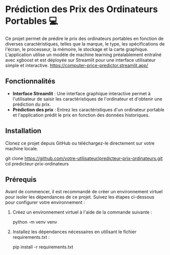 # Prédiction des Prix des Ordinateurs Portables 💻

Ce projet permet de prédire le prix des ordinateurs portables en fonction de diverses caractéristiques, telles que la marque, le type, les spécifications de l'écran, le processeur, la mémoire, le stockage et la carte graphique. L'application utilise un modèle de machine learning préalablement entraîné avec xgboost et est déployée sur Streamlit pour une interface utilisateur simple et interactive.
https://computer-price-predictor.streamlit.app/

## Fonctionnalités

- **Interface Streamlit** : Une interface graphique interactive permet à l'utilisateur de saisir les caractéristiques de l'ordinateur et d'obtenir une prédiction du prix.
- **Prédiction des prix** : Entrez les caractéristiques d'un ordinateur portable et l'application prédit le prix en fonction des données historiques.

## Installation

Clonez ce projet depuis GitHub ou téléchargez-le directement sur votre machine locale.

git clone https://github.com/votre-utilisateur/predicteur-prix-ordinateurs.git
cd predicteur-prix-ordinateurs

## Prérequis

Avant de commencer, il est recommandé de créer un environnement virtuel pour isoler les dépendances de ce projet. Suivez les étapes ci-dessous pour configurer votre environnement :

1. Créez un environnement virtuel à l'aide de la commande suivante :

   python -m venv venv

2. Installez les dépendances nécessaires en utilisant le fichier requirements.txt :

    pip install -r requirements.txt
